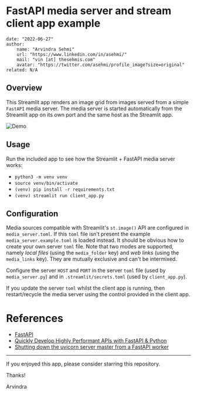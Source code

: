 # FastAPI media server and stream client app example

    date: "2022-06-27"
    author:
        name: "Arvindra Sehmi"
        url: "https://www.linkedin.com/in/asehmi/"
        mail: "vin [at] thesehmis.com"
        avatar: "https://twitter.com/asehmi/profile_image?size=original"
    related: N/A

## Overview
This Streamlit app renders an image grid from images served from a simple `FastAPI` media server. The media server is started automatically from the Streamlit app on its own port and the same host as the Streamlit app.

![Demo](./images/st-media-server-demo.gif)


## Usage
Run the included app to see how the Streamlit + FastAPI media server works:

* `python3 -m venv venv`
* `source venv/bin/activate`
* `(venv) pip install -r requirements.txt`
* `(venv) streamlit run client_app.py`


## Configuration
Media sources compatible with Streamlit's `st.image()` API are configured in `media_server.toml`. If this `toml` file isn't present the example `media_server.example.toml` is loaded instead. It should be obvious how to create your own server `toml` file. Note that two modes are supported, namely _local files_ (using the `media_folder` key) and _web links_ (using the `media_links` key). They are mutually exclusive and can't be intermixed.

Configure the server `HOST` and `PORT` in the server `toml` file (used by `media_server.py`) and in `.streamlit/secrets.toml` (used by `client_app.py`).

If you update the server `toml` whilst the client app is running, then restart/recycle the media server using the control provided in the client app.

# References
- [FastAPI](https://fastapi.tiangolo.com/)
- [Quickly Develop Highly Performant APIs with FastAPI & Python](https://livecodestream.dev/post/quickly-develop-highly-performant-apis-with-fastapi-python/)
- [Shutting down the uvicorn server master from a FastAPI worker](https://github.com/tiangolo/fastapi/issues/1509)

---

If you enjoyed this app, please consider starring this repository.

Thanks!

Arvindra